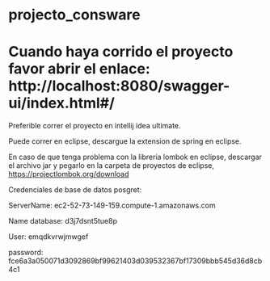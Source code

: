 # projecto_consware

# Cuando haya corrido el proyecto favor abrir el enlace: http://localhost:8080/swagger-ui/index.html#/

Preferible correr el proyecto en intellij idea ultimate.

Puede correr en eclipse, descargue la extension de spring en eclipse.

En caso de que tenga problema con la libreria lombok en eclipse, descargar el archivo jar y pegarlo en la carpeta de proyectos de eclipse, https://projectlombok.org/download

Credenciales de base de datos posgret:

ServerName: ec2-52-73-149-159.compute-1.amazonaws.com

Name database: d3j7dsnt5tue8p

User: emqdkvrwjmwgef

password: fce6a3a050071d3092869bf99621403d039532367bf17309bbb545d36d8cb4c1
